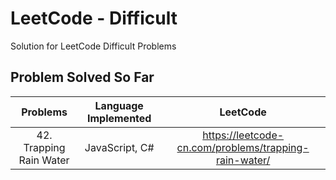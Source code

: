 # LeetCode - Difficult

Solution for LeetCode Difficult Problems

## Problem Solved So Far

|        Problems         | Language Implemented |                       LeetCode                        |
| :---------------------: | :------------------: | :---------------------------------------------------: |
| 42. Trapping Rain Water |    JavaScript, C#    | https://leetcode-cn.com/problems/trapping-rain-water/ |
